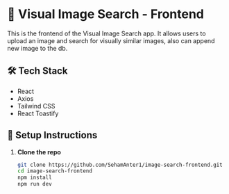 # 📸 Visual Image Search - Frontend

This is the frontend of the Visual Image Search app. It allows users to upload an image and search for visually similar images, also can append new image to the db.

## 🛠️ Tech Stack

- React
- Axios
- Tailwind CSS
- React Toastify

## 🚀 Setup Instructions

1. **Clone the repo** 
   ```bash
   git clone https://github.com/SehamAnter1/image-search-frontend.git
   cd image-search-frontend
   npm install
   npm run dev
   

